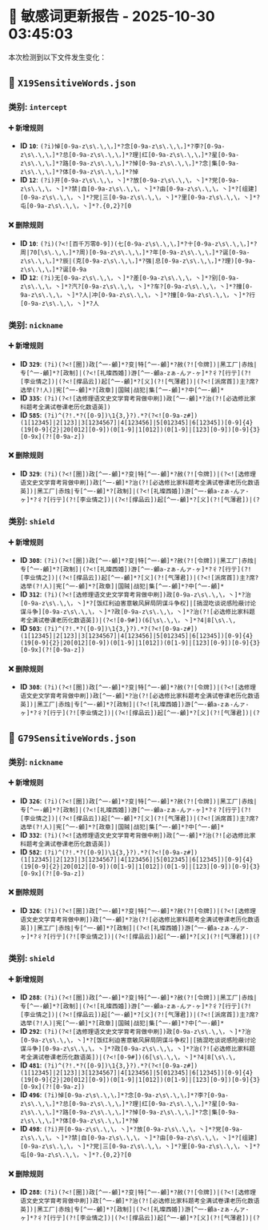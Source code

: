 # 📝 敏感词更新报告 - 2025-10-30 03:45:03

本次检测到以下文件发生变化：

## 📄 `X19SensitiveWords.json`

### 类别: `intercept`

#### ➕ 新增规则
- **ID `10`**: `(?i)悼[0-9a-z\s\.\,\，]*?念[0-9a-z\s\.\,\，]*?李?[0-9a-z\s\.\,\，]*?总[0-9a-z\s\.\,\，]*?理|红[0-9a-z\s\.\,\，]*?星[0-9a-z\s\.\,\，]*?路[0-9a-z\s\.\,\，]*?悼[0-9a-z\s\.\,\，]*?念|集[0-9a-z\s\.\,\，]*?体[0-9a-z\s\.\,\，]*?悼`
- **ID `12`**: `(?i)开[0-9a-z\s\.\,\，丶]*?放[0-9a-z\s\.\,\，丶]*?党[0-9a-z\s\.\,\，丶]*?禁|自[0-9a-z\s\.\,\，丶]*?由[0-9a-z\s\.\,\，丶]*?[组建][0-9a-z\s\.\,\，丶]*?党|三[0-9a-z\s\.\,\，丶]*?里[0-9a-z\s\.\,\，丶]*?屯[0-9a-z\s\.\,\，丶]*?.{0,2}?[0`

#### ❌ 删除规则
- **ID `10`**: `(?i)(?<![百千万零0-9])(七[0-9a-z\s\.\,\，]*?十[0-9a-z\s\.\,\，]*?周|70[\s\.\,\，]*?周)[0-9a-z\s\.\,\，]*?年[0-9a-z\s\.\,\，]*?诞[0-9a-z\s\.\,\，]*?辰|(克[0-9a-z\s\.\,\，]*?强|总[0-9a-z\s\.\,\，]*?理)[0-9a-z\s\.\,\，]*?诞[0-9a`
- **ID `12`**: `(?i)无[0-9a-z\s\.\,\，丶]*?差[0-9a-z\s\.\,\，丶]*?别[0-9a-z\s\.\,\，丶]*?汽?[0-9a-z\s\.\,\，丶]*?车?[0-9a-z\s\.\,\，丶]*?撞[0-9a-z\s\.\,\，丶]*?人|冲[0-9a-z\s\.\,\，丶]*?撞[0-9a-z\s\.\,\，丶]*?行[0-9a-z\s\.\,\，丶]*?人`

### 类别: `nickname`

#### ➕ 新增规则
- **ID `329`**: `(?i)(?<![圈])政[^一-龥]*?变|特[^一-龥]*?赦(?![令牌])|黑工厂|赤烛|专[^一-龥]*?[政制]|(?<![礼璨西婚])游[^一-龥a-zぁ-んァ-ヶ]*?彳?[行亍](?![李业情之])|(?<![撑品云])起[^一-龥]*?[义](?![气薄君])|(?<![派席首])主?席?选举(?!人)|宪[^一-龥]*?[政章]|国贼|战犯|集[^一-龥]*?中[^一-龥]*`
- **ID `335`**: `(?i)(?<![选修理语文史文学育考背做中刷])政[^一-龥]*?治(?![必选修比家科题考全满试卷课老历化数语英])`
- **ID `585`**: `(?i)^(?!.*?([0-9])\1{3,}?).*?(?<![0-9a-z#])(1[12345]|2[123]|3[1234567]|4[123456]|5[012345]|6[12345])[0-9]{4}(19[0-9]{2}|20[012][0-9])(0[1-9]|1[012])(0[1-9]|[123][0-9])[0-9]{3}[0-9x](?![0-9a-z])`

#### ❌ 删除规则
- **ID `329`**: `(?i)(?<![圈])政[^一-龥]*?变|特[^一-龥]*?赦(?![令牌])|(?<![选修理语文史文学育考背做中刷])政[^一-龥]*?治(?![必选修比家科题考全满试卷课老历化数语英])|黑工厂|赤烛|专[^一-龥]*?[政制]|(?<![礼璨西婚])游[^一-龥a-zぁ-んァ-ヶ]*?彳?[行亍](?![李业情之])|(?<![撑品云])起[^一-龥]*?[义](?![气薄君])|(?`

### 类别: `shield`

#### ➕ 新增规则
- **ID `308`**: `(?i)(?<![圈])政[^一-龥]*?变|特[^一-龥]*?赦(?![令牌])|黑工厂|赤烛|专[^一-龥]*?[政制]|(?<![礼璨西婚])游[^一-龥a-zぁ-んァ-ヶ]*?彳?[行亍](?![李业情之])|(?<![撑品云])起[^一-龥]*?[义](?![气薄君])|(?<![派席首])主?席?选举(?!人)|宪[^一-龥]*?[政章]|国贼|战犯|集[^一-龥]*?中[^一-龥]*`
- **ID `312`**: `(?i)(?<![选修理语文史文学育考背做中刷])政[0-9a-z\s\.\,\，丶]*?治[0-9a-z\s\.\,\，丶]*?[饭红利迫害意敏风屏局阴谋斗争权]|[搞混吃谈说感险蔽讨论谋斗争][0-9a-z\s\.\,\，丶]*?政[0-9a-z\s\.\,\，丶]*?治(?![必选修比家科题考全满试卷课老历化数语英])|(?<![0-9#])(6[\s\.\,\，丶]*?4|8[\s\.\,`
- **ID `503`**: `(?i)^(?!.*?([0-9])\1{3,}?).*?(?<![0-9a-z#])(1[12345]|2[123]|3[1234567]|4[123456]|5[012345]|6[12345])[0-9]{4}(19[0-9]{2}|20[012][0-9])(0[1-9]|1[012])(0[1-9]|[123][0-9])[0-9]{3}[0-9x](?![0-9a-z])`

#### ❌ 删除规则
- **ID `308`**: `(?i)(?<![圈])政[^一-龥]*?变|特[^一-龥]*?赦(?![令牌])|(?<![选修理语文史文学育考背做中刷])政[^一-龥]*?治(?![必选修比家科题考全满试卷课老历化数语英])|黑工厂|赤烛|专[^一-龥]*?[政制]|(?<![礼璨西婚])游[^一-龥a-zぁ-んァ-ヶ]*?彳?[行亍](?![李业情之])|(?<![撑品云])起[^一-龥]*?[义](?![气薄君])|(?`

## 📄 `G79SensitiveWords.json`

### 类别: `nickname`

#### ➕ 新增规则
- **ID `326`**: `(?i)(?<![圈])政[^一-龥]*?变|特[^一-龥]*?赦(?![令牌])|黑工厂|赤烛|专[^一-龥]*?[政制]|(?<![礼璨西婚])游[^一-龥a-zぁ-んァ-ヶ]*?彳?[行亍](?![李业情之])|(?<![撑品云])起[^一-龥]*?[义](?![气薄君])|(?<![派席首])主?席?选举(?!人)|宪[^一-龥]*?[政章]|国贼|战犯|集[^一-龥]*?中[^一-龥]*`
- **ID `332`**: `(?i)(?<![选修理语文史文学育考背做中刷])政[^一-龥]*?治(?![必选修比家科题考全满试卷课老历化数语英])`
- **ID `582`**: `(?i)^(?!.*?([0-9])\1{3,}?).*?(?<![0-9a-z#])(1[12345]|2[123]|3[1234567]|4[123456]|5[012345]|6[12345])[0-9]{4}(19[0-9]{2}|20[012][0-9])(0[1-9]|1[012])(0[1-9]|[123][0-9])[0-9]{3}[0-9x](?![0-9a-z])`

#### ❌ 删除规则
- **ID `326`**: `(?i)(?<![圈])政[^一-龥]*?变|特[^一-龥]*?赦(?![令牌])|(?<![选修理语文史文学育考背做中刷])政[^一-龥]*?治(?![必选修比家科题考全满试卷课老历化数语英])|黑工厂|赤烛|专[^一-龥]*?[政制]|(?<![礼璨西婚])游[^一-龥a-zぁ-んァ-ヶ]*?彳?[行亍](?![李业情之])|(?<![撑品云])起[^一-龥]*?[义](?![气薄君])|(?`

### 类别: `shield`

#### ➕ 新增规则
- **ID `288`**: `(?i)(?<![圈])政[^一-龥]*?变|特[^一-龥]*?赦(?![令牌])|黑工厂|赤烛|专[^一-龥]*?[政制]|(?<![礼璨西婚])游[^一-龥a-zぁ-んァ-ヶ]*?彳?[行亍](?![李业情之])|(?<![撑品云])起[^一-龥]*?[义](?![气薄君])|(?<![派席首])主?席?选举(?!人)|宪[^一-龥]*?[政章]|国贼|战犯|集[^一-龥]*?中[^一-龥]*`
- **ID `292`**: `(?i)(?<![选修理语文史文学育考背做中刷])政[0-9a-z\s\.\,\，丶]*?治[0-9a-z\s\.\,\，丶]*?[饭红利迫害意敏风屏局阴谋斗争权]|[搞混吃谈说感险蔽讨论谋斗争][0-9a-z\s\.\,\，丶]*?政[0-9a-z\s\.\,\，丶]*?治(?![必选修比家科题考全满试卷课老历化数语英])|(?<![0-9#])(6[\s\.\,\，丶]*?4|8[\s\.\,`
- **ID `481`**: `(?i)^(?!.*?([0-9])\1{3,}?).*?(?<![0-9a-z#])(1[12345]|2[123]|3[1234567]|4[123456]|5[012345]|6[12345])[0-9]{4}(19[0-9]{2}|20[012][0-9])(0[1-9]|1[012])(0[1-9]|[123][0-9])[0-9]{3}[0-9x](?![0-9a-z])`
- **ID `496`**: `(?i)悼[0-9a-z\s\.\,\，]*?念[0-9a-z\s\.\,\，]*?李?[0-9a-z\s\.\,\，]*?总[0-9a-z\s\.\,\，]*?理|红[0-9a-z\s\.\,\，]*?星[0-9a-z\s\.\,\，]*?路[0-9a-z\s\.\,\，]*?悼[0-9a-z\s\.\,\，]*?念|集[0-9a-z\s\.\,\，]*?体[0-9a-z\s\.\,\，]*?悼`
- **ID `498`**: `(?i)开[0-9a-z\s\.\,\，丶]*?放[0-9a-z\s\.\,\，丶]*?党[0-9a-z\s\.\,\，丶]*?禁|自[0-9a-z\s\.\,\，丶]*?由[0-9a-z\s\.\,\，丶]*?[组建][0-9a-z\s\.\,\，丶]*?党|三[0-9a-z\s\.\,\，丶]*?里[0-9a-z\s\.\,\，丶]*?屯[0-9a-z\s\.\,\，丶]*?.{0,2}?[0`

#### ❌ 删除规则
- **ID `288`**: `(?i)(?<![圈])政[^一-龥]*?变|特[^一-龥]*?赦(?![令牌])|(?<![选修理语文史文学育考背做中刷])政[^一-龥]*?治(?![必选修比家科题考全满试卷课老历化数语英])|黑工厂|赤烛|专[^一-龥]*?[政制]|(?<![礼璨西婚])游[^一-龥a-zぁ-んァ-ヶ]*?彳?[行亍](?![李业情之])|(?<![撑品云])起[^一-龥]*?[义](?![气薄君])|(?`

